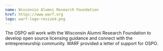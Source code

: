```yaml
---
name: Wisconsin Alumni Research Foundation
href: https://www.warf.org
logo: warf-logo-resized.png
--- 
```

The OSPO will work with the Wisconsin Alumni Research Foundation to develop open source licensing guidance and connect with the entrepreneurship community. WARF provided a letter of support for OSPO.